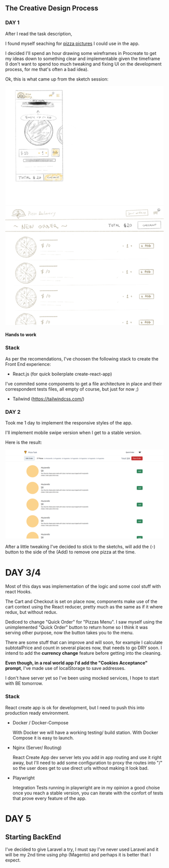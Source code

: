 ## The Creative Design Process

### DAY 1

After I read the task description,

I found myself seaching for [pizza pictures](https://www.pexels.com/search/pizza/) I could use in the app.

I decided I'll spend an hour drawing some wireframes in Procreate to get my ideas down to something clear and implementable given the timeframe (I don't want to spend too much tweaking and fixing UI on the development process, for me that's often a bad idea).

Ok, this is what came up from the sketch session:

![Mobile Sketch](docs/images/mobile-sketch.jpg "Mobile")
![Desktop Sketch](docs/images/desktop-sketch.jpg "Desktop")

#### Hands to work

### Stack

As per the recomendations, I've choosen the following stack to create the Front End experience:

- React.js (for quick boilerplate create-react-app)

I've commited some components to get a file architecture in place and their correspondent tests files, all empty of course, but just for now ;)

- Tailwind (https://tailwindcss.com/)

### DAY 2

Took me 1 day to implement the responsive styles of the app.

I'll implement mobile swipe version when I get to a stable version.

Here is the result:

![Desktop App](docs/images/pizza-task-desktop-0.1.png "Desktop App")

After a little tweaking I've decided to stick to the sketchs, will add the (-) button to the side of the (Add) to remove one pizza at the time.

# DAY 3/4

Most of this days was implementation of the logic and some cool stuff with react Hooks.

The Cart and Checkout is set on place now, components make use of the cart context using the React reducer, pretty much as the same as if it where redux, but without redux.

Dediced to change "Quick Order" for "Pizzas Menu". I saw myself using the unimplemented "Quick Order" button to return home so I think it was serving other purpose, now the button takes you to the menu.

There are some stuff that can improve and will soon, for example I calculate subtotalPrice and count in several places now, that needs to go DRY soon.
I intend to add the **currency change** feature before getting into the cleaning.

**Even though, in a real world app I'd add the "Cookies Acceptance" prompt**, I've made use of localStorage to save addresses.

I don't have server yet so I've been using mocked services, I hope to start with BE tomorrow.

### Stack

React create app is ok for development, but I need to push this into production ready environment.

- Docker / Docker-Compose

  With Docker we will have a working testing/ build station. With Docker Compose it is easy to launch.

- Nginx (Server/ Routing)

  React Create App dev server lets you add in app routing and use it right away, but I'll need to add some configuration to proxy the routes into "/" so the user does get to use direct urls without making it look bad.

- Playwright

  Integration Tests running in playwright are in my opinion a good choise once you reach a stable version, you can iterate with the confort of tests that prove every feature of the app.

# DAY 5

## Starting BackEnd

I've decided to give Laravel a try, I must say I've never used Laravel and it will be my 2nd time using php (Magento) and perhaps it is better that I expect.
